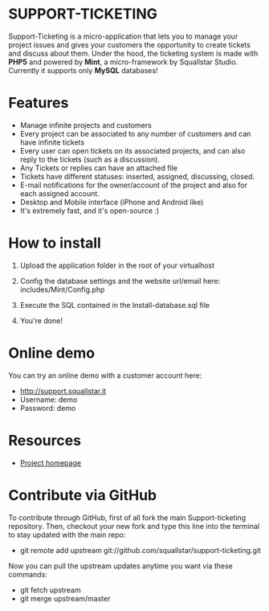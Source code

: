 # SUPPORT-TICKETING

Support-Ticketing is a micro-application that lets you to manage your project issues and gives your customers the opportunity to create tickets and discuss about them.
Under the hood, the ticketing system is made with **PHP5** and powered by **Mint**, a micro-framework by Squallstar Studio.
Currently it supports only **MySQL** databases!

# Features

 * Manage infinite projects and customers
 * Every project can be associated to any number of customers and can have infinite tickets
 * Every user can open tickets on its associated projects, and can also reply to the tickets (such as a discussion).
 * Any Tickets or replies can have an attached file
 * Tickets have different statuses: inserted, assigned, discussing, closed.
 * E-mail notifications for the owner/account of the project and also for each assigned account.
 * Desktop and Mobile interface (iPhone and Android like)
 * It's extremely fast, and it's open-source :)

# How to install

1. Upload the application folder in the root of your virtualhost

2. Config the database settings and the website url/email here: includes/Mint/Config.php

3. Execute the SQL contained in the Install-database.sql file

4. You're done!

# Online demo

You can try an online demo with a customer account here:

 * http://support.squallstar.it
 * Username: demo
 * Password: demo

# Resources

 * [Project homepage](https://github.com/squallstar/support-ticketing)

# Contribute via GitHub

To contribute through GitHub, first of all fork the main Support-ticketing repository.
Then, checkout your new fork and type this line into the terminal to stay updated with the main repo:

 * git remote add upstream git://github.com/squallstar/support-ticketing.git

Now you can pull the upstream updates anytime you want via these commands:

 * git fetch upstream
 * git merge upstream/master
